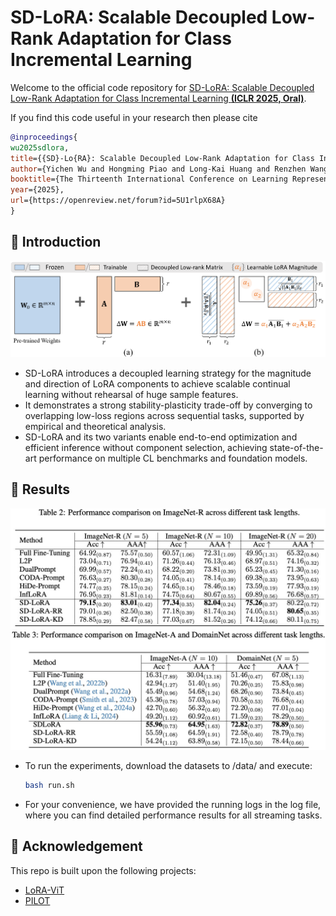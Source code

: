 # SD-LoRA: Scalable Decoupled Low-Rank Adaptation for Class Incremental Learning

Welcome to the official code repository for [SD-LoRA: Scalable Decoupled Low-Rank Adaptation for Class Incremental Learning **(ICLR 2025, Oral)**](https://openreview.net/pdf?id=5U1rlpX68A).

If you find this code useful in your research then please cite  
```bibtex
@inproceedings{
wu2025sdlora,
title={{SD}-Lo{RA}: Scalable Decoupled Low-Rank Adaptation for Class Incremental Learning},
author={Yichen Wu and Hongming Piao and Long-Kai Huang and Renzhen Wang and Wanhua Li and Hanspeter Pfister and Deyu Meng and Kede Ma and Ying Wei},
booktitle={The Thirteenth International Conference on Learning Representations},
year={2025},
url={https://openreview.net/forum?id=5U1rlpX68A}
}
``` 

## 👀 Introduction
![SD-LoRA](imgs/intro.jpg)

- SD-LoRA introduces a decoupled learning strategy for the magnitude and direction of LoRA components to achieve scalable continual learning without rehearsal of huge sample features.
- It demonstrates a strong stability-plasticity trade-off by converging to overlapping low-loss regions across sequential tasks, supported by empirical and theoretical analysis.
- SD-LoRA and its two variants enable end-to-end optimization and efficient inference without component selection, achieving state-of-the-art performance on multiple CL benchmarks and foundation models.

## 📜 Results
![SD-LoRA](imgs/results1.jpg)
![SD-LoRA](imgs/results2.jpg)
- To run the experiments, download the datasets to /data/ and execute:
   ```bash
  bash run.sh
- For your convenience, we have provided the running logs in the log file, where you can find detailed performance results for all streaming tasks.



## 🙏 Acknowledgement
This repo is built upon the following projects:

* [LoRA-ViT](https://github.com/JamesQFreeman/LoRA-ViT)
* [PILOT](https://github.com/sun-hailong/LAMDA-PILOT)
